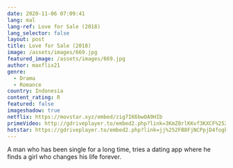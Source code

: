 ```yaml
---
date: 2020-11-06 07:09:41
lang: mal
lang-ref: Love for Sale (2018)
lang_selector: false
layout: post
title: Love for Sale (2018)
image: /assets/images/669.jpg
featured_image: /assets/images/669.jpg
author: maxflix21
genre:
  - Drama
  - Romance
country: Indonesia
content_rating: R
featured: false
imageshadow: true
netflix: https://movstar.xyz/embed/zig7IK6bwOA9HIb
primeVideo: http://gdriveplayer.to/embed2.php?link=3KmZ8rlKKvf3KXCF%252BfHilwZzkdxKZocyVhQK7e2m5E33thVAZwiP2p9XLn2PqSA2ZYX%252Bu2FO40WYGlsdQdE%252BtdkkmB8ypmy1IkL6zPE3w3DK%252FCLl69vqN%252BTn4EuwqhUVdP7HvcgTELust9DC7bnRA9DmUbNjQq5hULHHOXxaFL9rPhhwL3Jnl9X%252Btsmb%252Bld%252FZzNCUsBkD996NcG9yPnrzk0pT%252FRt53DWhEk605S1Q7r2x7IRNt8foPbXiuP6iTUcwfZs7N8qanUYiZRXDiZh6I
hotstar: https://gdriveplayer.to/embed2.php?link=jj%252FB8FjNCPpjD4fogkXUAgg8LJX7SDf4FOyUTPrOYM%252Bbe5QOjOYQEoUwrWPP8QRdskVt4ontbFYi9UBN07dcivLTsFQ%252F8C1CKmGVHpuiTV%252BUMFDUXKPn2UGKqMvGsSUui2eyksLcrNcBTmcg1j%252BX96GI8ff2pwgZ1obqecSZNOSaTlRNZky4qosyCqWczoMFU%253D
---
```

A man who has been single for a long time, tries a dating app where he finds a girl who changes his life forever.